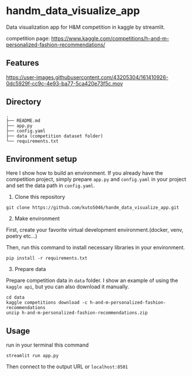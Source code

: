 # handm_data_visualize_app
Data visualization app for H&amp;M competition in kaggle by streamlit.
 
competition page: https://www.kaggle.com/competitions/h-and-m-personalized-fashion-recommendations/

## Features 


https://user-images.githubusercontent.com/43205304/161410926-0dc5929f-cc9c-4e93-ba77-5ca420e73f5c.mov



## Directory
```
.
├── README.md
├── app.py
├── config.yaml
├── data (competition dataset folder)
└── requirements.txt
```


## Environment setup
Here I show how to build an environment.
If you already have the competition project, simply prepare `app.py` and `config.yaml` in your project and set the data path in `config.yaml`.

1. Clone this repository
```
git clone https://github.com/kuto5046/handm_data_visualize_app.git
```

2. Make environment

First, create your favorite virtual development environment.(docker, venv, poetry etc...)

Then, run this command to install necessary libraries in your environment.
```shell
pip install -r requirements.txt
```

3. Prepare data 

Prepare competition data in `data` folder.
I show an example of using the `kaggle api`, but you can also download it manually.
```
cd data
kaggle competitions download -c h-and-m-personalized-fashion-recommendations
unzip h-and-m-personalized-fashion-recommendations.zip
```

## Usage
run in your terminal this command
```shell
streamlit run app.py
```
Then connect to the output URL or `localhost:8501`
